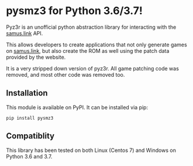 # pysmz3 for Python 3.6/3.7!
Pyz3r is an unofficial python abstraction library for interacting with the [samus.link](https://samus.link) API.

This allows developers to create applications that not only generate games on [samus.link](https://samus.link),
but also create the ROM as well using the patch data provided by the website.

It is a very stripped down version of pyz3r.  All game patching code was removed, and most other code was removed too.

## Installation
This module is available on PyPI.  It can be installed via pip:

`pip install pysmz3`

## Compatiblity
This library has been tested on both Linux (Centos 7) and Windows on Python 3.6 and 3.7.  